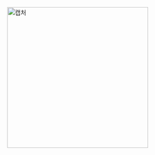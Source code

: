 <img width="327" alt="캡처" src="https://user-images.githubusercontent.com/34879309/73617909-d0170700-4666-11ea-89e5-d5428ec9286f.PNG">
